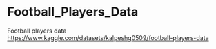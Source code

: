 # Football_Players_Data
Football players data
https://www.kaggle.com/datasets/kalpeshg0509/football-players-data
